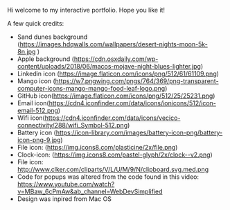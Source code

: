 Hi welcome to my interactive portfolio. Hope you like it! 




A few quick credits:
- Sand dunes background (https://images.hdqwalls.com/wallpapers/desert-nights-moon-5k-8n.jpg ) 
- Apple background (https://cdn.osxdaily.com/wp-content/uploads/2018/06/macos-mojave-night-blues-lighter.jpg)
- Linkedin icon (https://image.flaticon.com/icons/png/512/61/61109.png)
- Mango icon (https://w7.pngwing.com/pngs/764/369/png-transparent-computer-icons-mango-mango-food-leaf-logo.png)
- GitHub icon(https://image.flaticon.com/icons/png/512/25/25231.png) 
- Email icon(https://cdn4.iconfinder.com/data/icons/ionicons/512/icon-email-512.png)
- Wifi icon(https://cdn4.iconfinder.com/data/icons/vecico-connectivity/288/wifi_Symbol-512.png)
- Battery icon (https://icon-library.com/images/battery-icon-png/battery-icon-png-9.jpg)
- File icon: (https://img.icons8.com/plasticine/2x/file.png) 
- Clock-icon: (https://img.icons8.com/pastel-glyph/2x/clock--v2.png)
- File icon: http://www.clker.com/cliparts/V/L/U/M/9/N/clipboard.svg.med.png 
- Code for popups was altered from the code found in this video: https://www.youtube.com/watch?v=MBaw_6cPmAw&ab_channel=WebDevSimplified 
-  Design was inpired from Mac OS
